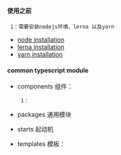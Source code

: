 
#### 使用之前

     1：需要安装nodejs环境，lerna 以及yarn

- [node installation](./docs/node_installation.md)
- [lerna installation](./docs/lerna_installation.md)
- [yarn installation](./docs/yarn_installation.md)

#### common typescript module

- components 组件：

       1：

- packages  通用模块


- starts   起动机



- templates 模板：